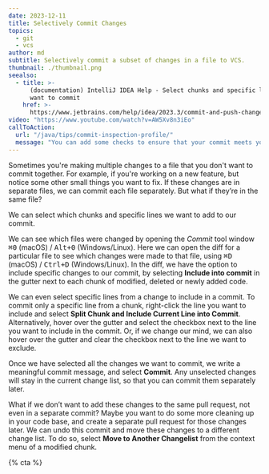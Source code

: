```yaml
---
date: 2023-12-11
title: Selectively Commit Changes
topics:
  - git
  - vcs
author: md
subtitle: Selectively commit a subset of changes in a file to VCS.
thumbnail: ./thumbnail.png
seealso:
  - title: >-
      (documentation) IntelliJ IDEA Help - Select chunks and specific lines you
      want to commit
    href: >-
      https://www.jetbrains.com/help/idea/2023.3/commit-and-push-changes.html#select_chunks_in_commit_changes_dialog
video: "https://www.youtube.com/watch?v=AW5Xv8n3iEo"
callToAction:
  url: "/java/tips/commit-inspection-profile/"
  message: "You can add some checks to ensure that your commit meets your standards, and more importantly, doesn't break anything!"
---
```


Sometimes you're making multiple changes to a file that you don't want to commit together. For example, if you're working on a new feature, but notice some other small things you want to fix. If these changes are in separate files, we can commit each file separately. But what if they’re in the same file?

We can select which chunks and specific lines we want to add to our commit.

We can see which files were changed by opening the _Commit_ tool window <kbd>⌘0</kbd> (macOS) / <kbd>Alt+0</kbd> (Windows/Linux). Here we can open the diff for a particular file to see which changes were made to that file, using <kbd>⌘D</kbd> (macOS) / <kbd>Ctrl+D</kbd> (Windows/Linux). In the diff, we have the option to include specific changes to our commit, by selecting **Include into commit** in the gutter next to each chunk of modified, deleted or newly added code.

We can even select specific lines from a change to include in a commit. To commit only a specific line from a chunk, right-click the line you want to include and select **Split Chunk and Include Current Line into Commit**.
Alternatively, hover over the gutter and select the checkbox next to the line you want to include in the commit. Or, if we change our mind, we can also hover over the gutter and clear the checkbox next to the line we want to exclude.

Once we have selected all the changes we want to commit, we write a meaningful commit message, and select **Commit**. Any unselected changes will stay in the current change list, so that you can commit them separately later.

What if we don’t want to add these changes to the same pull request, not even in a separate commit? Maybe you want to do some more cleaning up in your code base, and create a separate pull request for those changes later.
We can undo this commit and move these changes to a different change list. To do so, select **Move to Another Changelist** from the context menu of a modified chunk.

{% cta %}
